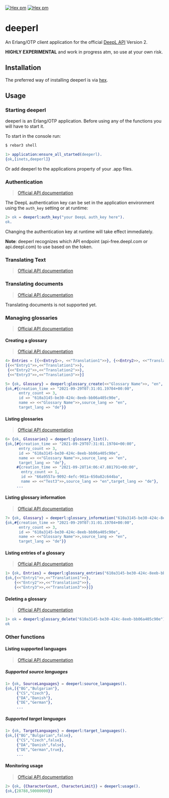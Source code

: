 [![Hex pm](https://img.shields.io/hexpm/l/deeperl.svg?style=flat)](https://hex.pm/packages/deeperl)
[![Hex pm](https://img.shields.io/hexpm/v/deeperl.svg?style=flat)](https://hex.pm/packages/deeperl)


# deeperl

An Erlang/OTP client application for the official [DeepL  API] Version 2.

**HIGHLY EXPERIMENTAL** and work in progress atm, so use at your own risk.

## Installation

The preferred way of installing deeperl is via [hex].

## Usage

### Starting deeperl

deeperl is an Erlang/OTP application. Before using any of the functions you will have to start it.

To start in the console run:
```sh
$ rebar3 shell
```
```erlang
1> application:ensure_all_started(deeperl).
{ok,[inets,deeperl]}
```
Or add deeperl to the applications property of your .app files.

### Authentication
> [Official API documentation](https://www.deepl.com/docs-api/accessing-the-api/authentication/)

The DeepL authentication key can be set in the application environment using the `auth_key` setting or at runtime: 

```erlang
2> ok = deeperl:auth_key("your DeepL auth_key here").
ok.
```
Changing the authentication key at runtime will take effect immediately.

**Note**: deeperl recognizes which API endpoint (api-free.deepl.com or api.deepl.com) to use based on the token. 
### Translating Text
> [Official API documentation](https://www.deepl.com/docs-api/translating-text/)


### Translating documents
> [Official API documentation](https://www.deepl.com/docs-api/translating-documents/)

Translating documents is not supported yet.

### Managing glossaries
> [Official API documentation](https://www.deepl.com/docs-api/managing-glossaries/)

#### Creating a glossary
> [Official API documentation](https://www.deepl.com/docs-api/managing-glossaries/creating-a-glossary/)

```erlang
4> Entries = [{<<Entry1>>, <<"Translation1">>}, {<<Entry2>>, <<"Translation2">>}, {<<Entry3>>, <<"Translation3">>}].
[{<<"Entry1">>,<<"Translation1">>},
 {<<"Entry2">>,<<"Translation2">>},
 {<<"Entry3">>,<<"Translation3">>}]

5> {ok, Glossary} = deeperl:glossary_create(<<"Glossary Name">>, "en", "de", Entries).
{ok,#{creation_time => "2021-09-29T07:31:01.19704+00:00",
      entry_count => 3,
      id => "610a3145-be30-424c-8eeb-bb06a405c90e",
      name => <<"Glossary Name">>,source_lang => "en",
      target_lang => "de"}}
```

#### Listing glossaries
> [Official API documentation](https://www.deepl.com/docs-api/managing-glossaries/listing-glossaries/)

```erlang
6> {ok, Glossaries} = deeperl:glossary_list().
{ok,[#{creation_time => "2021-09-29T07:31:01.19704+00:00",
      entry_count => 3,
      id => "610a3145-be30-424c-8eeb-bb06a405c90e",
      name => <<"Glossary Name">>,source_lang => "en",
      target_lang => "de"},
     #{creation_time => "2021-09-28T14:06:47.881791+00:00",
       entry_count => 1,
       id => "66a9557a-9092-4efc-901a-650a82c644ba",
       name => <<"Test3">>,source_lang => "en",target_lang => "de"},
     ...
```

#### Listing glossary information
> [Official API documentation](https://www.deepl.com/docs-api/managing-glossaries/listing-glossary-information/)

```erlang
7> {ok, Glossary} = deeperl:glossary_information("610a3145-be30-424c-8eeb-bb06a405c90e").
{ok,#{creation_time => "2021-09-29T07:31:01.19704+00:00",
      entry_count => 3,
      id => "610a3145-be30-424c-8eeb-bb06a405c90e",
      name => <<"Glossary Name">>,source_lang => "en",
      target_lang => "de"}}
```

#### Listing entries of a glossary
> [Official API documentation](https://www.deepl.com/docs-api/managing-glossaries/listing-entries-of-a-glossary/)

```erlang
1> {ok, Entries} = deeperl:glossary_entries("610a3145-be30-424c-8eeb-bb06a405c90e").
{ok,{<<"Entry1">>,<<"Translation1">>},
    {<<"Entry2">>,<<"Translation2">>},
    {<<"Entry3">>,<<"Translation3">>}]}
```

#### Deleting a glossary
> [Official API documentation](https://www.deepl.com/docs-api/managing-glossaries/deleing-a-glossary/)

```erlang
1> ok = deeperl:glossary_delete("610a3145-be30-424c-8eeb-bb06a405c90e").
ok
```

### Other functions

#### Listing supported languages
> [Official API documentation](https://www.deepl.com/docs-api/other-functions/listing-supported-languages/)

##### Supported source languages
```erlang
1> {ok, SourceLanguages} = deeperl:source_languages().
{ok,[{"BG","Bulgarian"},
     {"CS","Czech"},
     {"DA","Danish"},
     {"DE","German"},
     ...
```

##### Supported target languages
```erlang
1> {ok, TargetLanguages} = deeperl:target_languages().
{ok,[{"BG","Bulgarian",false},
     {"CS","Czech",false},
     {"DA","Danish",false},
     {"DE","German",true},
     ...
```

#### Monitoring usage
> [Official API documentation](https://www.deepl.com/docs-api/other-functions/monitoring-usage/)

```erlang
2> {ok, {CharacterCount, CharacterLimit}} = deeperl:usage().
{ok,{28788,50000000}}
```

[DeepL  API]: https://www.deepl.com/de/docs-api/
[hex]: https://hex.pm/packages/deeperl
